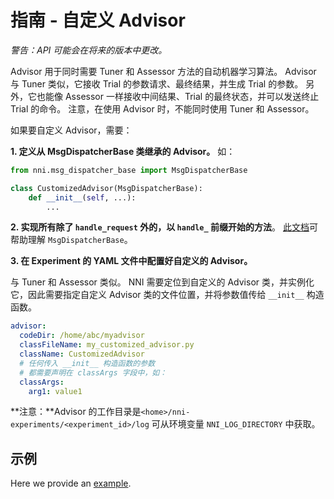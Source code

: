 # **指南** - 自定义 Advisor

*警告：API 可能会在将来的版本中更改。*

Advisor 用于同时需要 Tuner 和 Assessor 方法的自动机器学习算法。 Advisor 与 Tuner 类似，它接收 Trial 的参数请求、最终结果，并生成 Trial 的参数。 另外，它也能像 Assessor 一样接收中间结果、Trial 的最终状态，并可以发送终止 Trial 的命令。 注意，在使用 Advisor 时，不能同时使用 Tuner 和 Assessor。

如果要自定义 Advisor，需要：

**1. 定义从 MsgDispatcherBase 类继承的 Advisor。** 如：

```python
from nni.msg_dispatcher_base import MsgDispatcherBase

class CustomizedAdvisor(MsgDispatcherBase):
    def __init__(self, ...):
        ...
```

**2. 实现所有除了 `handle_request` 外的，以 `handle_` 前缀开始的方法**。 [此文档](https://nni.readthedocs.io/zh/latest/sdk_reference.html#nni.msg_dispatcher_base.MsgDispatcherBase)可帮助理解 `MsgDispatcherBase`。

**3. 在 Experiment 的 YAML 文件中配置好自定义的 Advisor。**

与 Tuner 和 Assessor 类似。 NNI 需要定位到自定义的 Advisor 类，并实例化它，因此需要指定自定义 Advisor 类的文件位置，并将参数值传给 `__init__` 构造函数。

```yaml
advisor:
  codeDir: /home/abc/myadvisor
  classFileName: my_customized_advisor.py
  className: CustomizedAdvisor
  # 任何传入 __init__ 构造函数的参数
  # 都需要声明在 classArgs 字段中，如：
  classArgs:
    arg1: value1
```

**注意：**Advisor 的工作目录是`<home>/nni-experiments/<experiment_id>/log` 可从环境变量 `NNI_LOG_DIRECTORY` 中获取。

## 示例

Here we provide an [example](https://github.com/microsoft/nni/tree/v1.9/examples/tuners/mnist_keras_customized_advisor).
